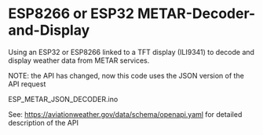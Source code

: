 # ESP8266 or ESP32 METAR-Decoder-and-Display

Using an ESP32 or ESP8266 linked to a TFT display (ILI9341) to decode and display weather data from METAR services.

NOTE: the API has changed, now this code uses the JSON version of the API request

ESP_METAR_JSON_DECODER.ino

See: https://aviationweather.gov/data/schema/openapi.yaml for detailed description of the API 










